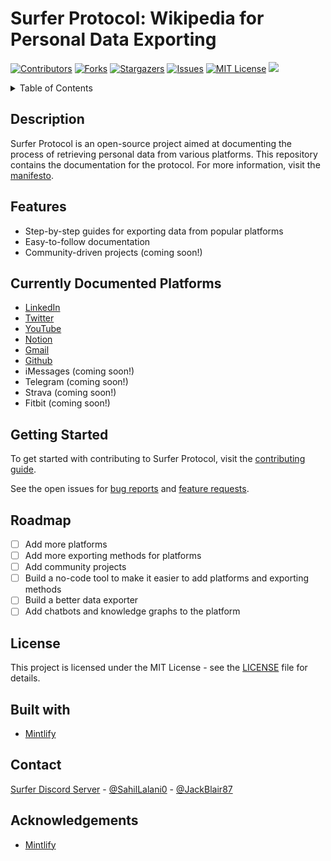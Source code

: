 # Surfer Protocol: Wikipedia for Personal Data Exporting

[![Contributors][contributors-shield]][contributors-url]
[![Forks][forks-shield]][forks-url]
[![Stargazers][stars-shield]][stars-url]
[![Issues][issues-shield]][issues-url]
[![MIT License][license-shield]][license-url]
[![](https://dcbadge.vercel.app/api/server/5KQkWApkYC)](https://discord.gg/5KQkWApkYC)

<details>
  <summary>Table of Contents</summary>
  <ol>
    <li><a href="#description">Description</a></li> 
    <li><a href="#features">Features</a></li>
    <li><a href="#currently-documented-platforms">Currently Documented Platforms</a></li>
    <li><a href="#getting-started">Getting Started</a></li>
    <li><a href="#development">Development</a></li>
    <li><a href="#publishing-changes">Publishing Changes</a></li>
    <li><a href="#troubleshooting">Troubleshooting</a></li>
    <li><a href="#acknowledgements">Acknowledgements</a></li>
  </ol>
</details>

## Description

Surfer Protocol is an open-source project aimed at documenting the process of retrieving personal data from various platforms. This repository contains the documentation for the protocol. For more information, visit the [manifesto](https://surferprotocol.org/manifesto).

## Features

- Step-by-step guides for exporting data from popular platforms
- Easy-to-follow documentation
- Community-driven projects (coming soon!)

## Currently Documented Platforms

- [LinkedIn](https://surferprotocol.org/platforms/social-media/linkedin)
- [Twitter](https://surferprotocol.org/platforms/social-media/twitter)
- [YouTube](https://surferprotocol.org/platforms/social-media/youtube)
- [Notion](https://surferprotocol.org/platforms/notion)
- [Gmail](https://surferprotocol.org/platforms/gmail)
- [Github](https://surferprotocol.org/platforms/github)
- iMessages (coming soon!)
- Telegram (coming soon!)
- Strava (coming soon!)
- Fitbit (coming soon!)

## Getting Started

To get started with contributing to Surfer Protocol, visit the [contributing guide](https://surferprotocol.org/contributing).

See the open issues for [bug reports](https://github.com/surferprotocol/surfer-protocol/issues) and [feature requests](https://github.com/surferprotocol/surfer-protocol/issues).

## Roadmap

- [ ] Add more platforms
- [ ] Add more exporting methods for platforms
- [ ] Add community projects
- [ ] Build a no-code tool to make it easier to add platforms and exporting methods
- [ ] Build a better data exporter
- [ ] Add chatbots and knowledge graphs to the platform

## License

This project is licensed under the MIT License - see the [LICENSE](LICENSE) file for details.

## Built with 

- [Mintlify](https://mintlify.com/)

## Contact 

[Surfer Discord Server](https://discord.gg/Tjg7pjcFNP) - [@SahilLalani0](https://x.com/SahilLalani0) - [@JackBlair87](https://x.com/JackBlair87)

## Acknowledgements

- [Mintlify](https://mintlify.com/)

[contributors-shield]: https://img.shields.io/github/contributors/CEREBRUS-MAXIMUS/Surfer-Data.svg?style=for-the-badge
[contributors-url]: https://github.com/CEREBRUS-MAXIMUS/Surfer-Data/graphs/contributors
[forks-shield]: https://img.shields.io/github/forks/CEREBRUS-MAXIMUS/Surfer-Data.svg?style=for-the-badge
[forks-url]: https://github.com/CEREBRUS-MAXIMUS/Surfer-Data/network/members
[stars-shield]: https://img.shields.io/github/stars/CEREBRUS-MAXIMUS/Surfer-Data.svg?style=for-the-badge
[stars-url]: https://github.com/CEREBRUS-MAXIMUS/Surfer-Data/stargazers
[issues-shield]: https://img.shields.io/github/issues/CEREBRUS-MAXIMUS/Surfer-Data.svg?style=for-the-badge
[issues-url]: https://github.com/CEREBRUS-MAXIMUS/Surfer-Data/issues
[license-shield]: https://img.shields.io/github/license/CEREBRUS-MAXIMUS/Surfer-Data.svg?style=for-the-badge
[license-url]: https://github.com/CEREBRUS-MAXIMUS/Surfer-Data/blob/master/LICENSE
[linkedin-shield]: https://img.shields.io/badge/-LinkedIn-black.svg?style=for-the-badge&logo=linkedin&colorB=555
[linkedin-url]: https://linkedin.com/in/cerebrus-maximus
[React.js]: https://img.shields.io/badge/React-20232A?style=for-the-badge&logo=react&logoColor=61DAFB
[React-url]: https://reactjs.org/
[Tailwind.css]: https://img.shields.io/badge/Tailwind_CSS-38B2AC?style=for-the-badge&logo=tailwind-css&logoColor=white
[Tailwind-url]: https://tailwindcss.com/
[Electron.js]: https://img.shields.io/badge/Electron-2B2E3A?style=for-the-badge&logo=electron&logoColor=9FEAF9
[Electron-url]: https://www.electronjs.org/
[Shadcn.ui]: https://img.shields.io/badge/Shadcn_UI-F05032?style=for-the-badge&logo=shadcn&logoColor=white
[Shadcn-url]: https://ui.shadcn.com/